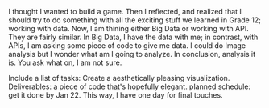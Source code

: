 I thought I wanted to build a game. Then I reflected, and realized that I should try to do something with all the exciting stuff we learned in Grade 12; working with data. Now, I am thining either Big Data or working with API. They are fairly similar. In Big Data, I have the data with me; in contrast, with APIs, I am asking some piece of code to give me data. I could do Image analysis but I wonder what am I going to analyze. In conclusion, analysis it is. You ask what on, I am not sure.

Include a list of tasks: Create a aesthetically pleasing visualization.
Deliverables: a piece of code that's hopefully elegant. 
planned schedule: get it done by Jan 22. This way, I have one day for final touches.
